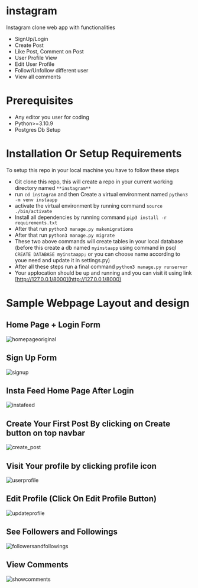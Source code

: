 # instagram
Instagram clone web app with functionalities
- SignUp/Login
- Create Post
- Like Post, Comment on Post
- User Profile View
- Edit User Profile
- Follow/Unfollow different user
- View all comments


# Prerequisites
- Any editor you user for coding
- Python>=3.10.9
- Postgres Db Setup

# Installation Or Setup Requirements
To setup this repo in your local machine you have to follow these steps
- Git clone this repo, this will create a repo in your current working directory named `**instagram**`
- run `cd instagram` and then Create a virtual environment named `python3 -m venv instaapp`
- activate the virtual environment by running command `source ./bin/activate`
- Install all dependencies by running command `pip3 install -r requirements.txt`
- After that run `python3 manage.py makemigrations`
- After that run `python3 manage.py migrate`
- These two above commands will create tables in your local database (before this create a db named `myinstaapp` using command in psql `CREATE DATABASE myinstaapp;` or you can choose name according to youe need and update it in settings.py)
- After all these steps run a final command `python3 manage.py runserver`
- Your applocation should be up and running and you can visit it using link [http://127.0.0.1/8000](http://127.0.0.1/8000)

# Sample Webpage Layout and design

## Home Page + Login Form

![homepageoriginal](https://user-images.githubusercontent.com/128895452/231014616-5b4147d0-c23c-43d3-854d-de604a85c664.jpg)

## Sign Up Form

![signup](https://user-images.githubusercontent.com/128895452/231014684-aa1df05a-d687-488b-a4e1-6a93d490644c.jpg)

## Insta Feed Home Page After Login

![instafeed](https://user-images.githubusercontent.com/128895452/231014733-352afffb-4a40-489f-abe6-e0fcde6911f4.jpg)


## Create Your First Post By clicking on Create button on top navbar

![create_post](https://user-images.githubusercontent.com/128895452/231015085-70c85cfc-efba-4e12-9dc2-203e6a6d6ed0.jpg)



## Visit Your profile by clicking profile icon

![userprofile](https://user-images.githubusercontent.com/128895452/231015049-cae2e7d9-1580-49eb-8642-ef95faa7652f.jpg)



## Edit Profile (Click On Edit Profile Button)

![updateprofile](https://user-images.githubusercontent.com/128895452/231014925-167de953-bedc-4288-8367-baeaf1084cd4.jpg)


## See Followers and Followings

![followersandfollowings](https://user-images.githubusercontent.com/128895452/231014967-872645ee-b06f-4083-8576-e382b06ff43c.jpg)


## View Comments

![showcomments](https://user-images.githubusercontent.com/128895452/231015020-17fefd9d-6c8d-4735-b214-1e56ea1bc6a4.jpg)








